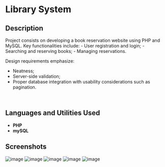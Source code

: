 <h1>Library System</h1>

<h2>Description</h2>
Project consists on developing a book reservation website using PHP and MySQL. Key functionalities include:
- User registration and login;
- Searching and reserving books;
- Managing reservations.

Design requirements emphasize:
- Neatness;
- Server-side validation;
- Proper database integration with usability considerations such as pagination.
<br />


<h2>Languages and Utilities Used</h2>

- <b>PHP</b> 
- <b>mySQL</b>

<h2>Screenshots</h2>

![image](https://github.com/user-attachments/assets/be7e4e76-2684-4faa-9a26-b4da1047d4b5)
![image](https://github.com/user-attachments/assets/e8c086cc-5be9-400d-aff4-dd029ddd66e1)
![image](https://github.com/user-attachments/assets/a8dd79c4-d815-4659-8810-09a67ea73ae9)
![image](https://github.com/user-attachments/assets/87aca1ba-5c45-46f8-a970-454e5723ccd1)
![image](https://github.com/user-attachments/assets/331f1b33-9f14-4f64-a51f-1835b9d2a8ce)

